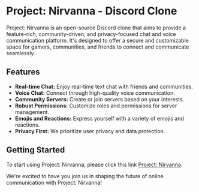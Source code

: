 # Project: Nirvanna - Discord Clone

Project: Nirvanna is an open-source Discord clone that aims to provide a feature-rich, community-driven, and privacy-focused chat and voice communication platform. It's designed to offer a secure and customizable space for gamers, communities, and friends to connect and communicate seamlessly.

## Features
- **Real-time Chat:** Enjoy real-time text chat with friends and communities.
- **Voice Chat:** Connect through high-quality voice communication.
- **Community Servers:** Create or join servers based on your interests.
- **Robust Permissions:** Customize roles and permissions for server management.
- **Emojis and Reactions:** Express yourself with a variety of emojis and reactions.
- **Privacy First:** We prioritize user privacy and data protection.

## Getting Started
To start using Project: Nirvanna, please click this link [Project: Nirvanna](https://project-nirvanna-production.up.railway.app/).

We're excited to have you join us in shaping the future of online communication with Project: Nirvanna!
